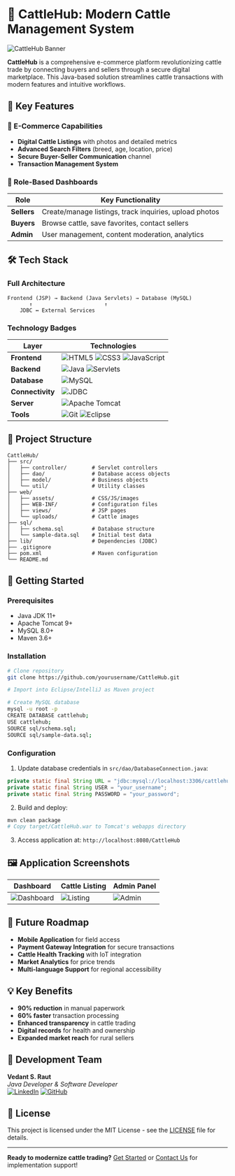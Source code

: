 # 🐄 CattleHub: Modern Cattle Management System

![CattleHub Banner](https://via.placeholder.com/1200x400.png?text=CattleHub+%F0%9F%90%84+Digital+Cattle+Marketplace)

**CattleHub** is a comprehensive e-commerce platform revolutionizing cattle trade by connecting buyers and sellers through a secure digital marketplace. This Java-based solution streamlines cattle transactions with modern features and intuitive workflows.

## 🌟 Key Features

### 🛒 E-Commerce Capabilities
- **Digital Cattle Listings** with photos and detailed metrics
- **Advanced Search Filters** (breed, age, location, price)
- **Secure Buyer-Seller Communication** channel
- **Transaction Management System**

### 👤 Role-Based Dashboards
| Role | Key Functionality |
|------|-------------------|
| **Sellers** | Create/manage listings, track inquiries, upload photos |
| **Buyers** | Browse cattle, save favorites, contact sellers |
| **Admin** | User management, content moderation, analytics |

## 🛠️ Tech Stack

### Full Architecture
```
Frontend (JSP) → Backend (Java Servlets) → Database (MySQL)
       ↑                       ↑
    JDBC ↔ External Services
```

### Technology Badges

| Layer | Technologies |
|-------|--------------|
| **Frontend** | ![HTML5](https://img.shields.io/badge/HTML5-E34F26?style=for-the-badge&logo=html5&logoColor=white) ![CSS3](https://img.shields.io/badge/CSS3-1572B6?style=for-the-badge&logo=css3&logoColor=white) ![JavaScript](https://img.shields.io/badge/JavaScript-F7DF1E?style=for-the-badge&logo=javascript&logoColor=black) |
| **Backend** | ![Java](https://img.shields.io/badge/Java-ED8B00?style=for-the-badge&logo=openjdk&logoColor=white) ![Servlets](https://img.shields.io/badge/JSP_&_Servlets-007396?style=for-the-badge&logo=java&logoColor=white) |
| **Database** | ![MySQL](https://img.shields.io/badge/MySQL-4479A1?style=for-the-badge&logo=mysql&logoColor=white) |
| **Connectivity** | ![JDBC](https://img.shields.io/badge/JDBC-007396?style=for-the-badge&logo=java&logoColor=white) |
| **Server** | ![Apache Tomcat](https://img.shields.io/badge/Apache_Tomcat-F8DC75?style=for-the-badge&logo=apachetomcat&logoColor=black) |
| **Tools** | ![Git](https://img.shields.io/badge/Git-F05032?style=for-the-badge&logo=git&logoColor=white) ![Eclipse](https://img.shields.io/badge/Eclipse-2C2255?style=for-the-badge&logo=eclipse&logoColor=white) |

## 📂 Project Structure

```
CattleHub/
├── src/
│   ├── controller/        # Servlet controllers
│   ├── dao/               # Database access objects
│   ├── model/             # Business objects
│   └── util/              # Utility classes
├── web/
│   ├── assets/            # CSS/JS/images
│   ├── WEB-INF/           # Configuration files
│   ├── views/             # JSP pages
│   └── uploads/           # Cattle images
├── sql/
│   ├── schema.sql         # Database structure
│   └── sample-data.sql    # Initial test data
├── lib/                   # Dependencies (JDBC)
├── .gitignore
├── pom.xml                # Maven configuration
└── README.md
```

## 🚀 Getting Started

### Prerequisites
- Java JDK 11+
- Apache Tomcat 9+
- MySQL 8.0+
- Maven 3.6+

### Installation
```bash
# Clone repository
git clone https://github.com/yourusername/CattleHub.git

# Import into Eclipse/IntelliJ as Maven project

# Create MySQL database
mysql -u root -p
CREATE DATABASE cattlehub;
USE cattlehub;
SOURCE sql/schema.sql;
SOURCE sql/sample-data.sql;
```

### Configuration
1. Update database credentials in `src/dao/DatabaseConnection.java`:
```java
private static final String URL = "jdbc:mysql://localhost:3306/cattlehub";
private static final String USER = "your_username";
private static final String PASSWORD = "your_password";
```

2. Build and deploy:
```bash
mvn clean package
# Copy target/CattleHub.war to Tomcat's webapps directory
```

3. Access application at: `http://localhost:8080/CattleHub`

## 🖼️ Application Screenshots

| Dashboard | Cattle Listing | Admin Panel |
|-----------|----------------|-------------|
| ![Dashboard](https://via.placeholder.com/300x200?text=Seller+Dashboard) | ![Listing](https://via.placeholder.com/300x200?text=Cattle+Details) | ![Admin](https://via.placeholder.com/300x200?text=Admin+Interface) |

## 🔮 Future Roadmap
- **Mobile Application** for field access
- **Payment Gateway Integration** for secure transactions
- **Cattle Health Tracking** with IoT integration
- **Market Analytics** for price trends
- **Multi-language Support** for regional accessibility

## 💡 Key Benefits
- **90% reduction** in manual paperwork
- **60% faster** transaction processing
- **Enhanced transparency** in cattle trading
- **Digital records** for health and ownership
- **Expanded market reach** for rural sellers

## 👥 Development Team
**Vedant S. Raut**  
*Java Developer & Software Developer*  
[![LinkedIn](https://img.shields.io/badge/LinkedIn-0077B5?style=for-the-badge&logo=linkedin&logoColor=white)](https://linkedin.com/in/vedantsunilraut) 
[![GitHub](https://img.shields.io/badge/GitHub-100000?style=for-the-badge&logo=github&logoColor=white)](https://github.com/VEDANTSUNILRAUT)

## 📄 License
This project is licensed under the MIT License - see the [LICENSE](LICENSE) file for details.

---

**Ready to modernize cattle trading?** [Get Started](#-getting-started) or [Contact Us](#-development-team) for implementation support!
